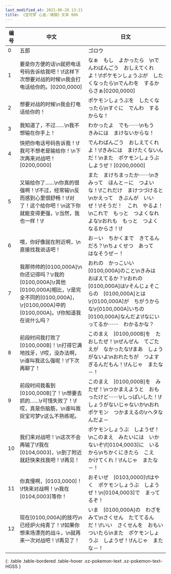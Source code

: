 ```yaml
---
last_modified_at: 2021-06-28 13:21
title: 《宝可梦 心金／魂银》文本 666
---
```

| 编号 | 中文 | 日文 |
| ---- | ---- | ---- |
| 0 | 五郎 | ゴロウ |
| 1 | 要是你方便的话\n就把电话号码告诉给我吧！\f这样下次想要对战的时候\n我会打电话给你的。[0200,0000] | なぁ　もし　よかったら　\nでんわばんごう　おしえてくれよ！\fポケモンしょうぶが　したくなったら\nでんわを　するからさぁ[0200,0000] |
| 2 | 想要对战的时候\n我会打电话给你的！ | ポケモンしょうぶを　したくなったら\nすぐに　でんわ　するからな！ |
| 3 | 我知道了，不过……\n我不想输在你手上！ | わかったよ　でも⋯⋯\nもう　きみには　まけないからな！ |
| 4 | 快把你电话号码告诉我！\f我可不想老是输给你！\n下次再来对战吧！[0200,0000] | でんわばんごう　おしえてくれよ！\fきみには　まけたくないんだ！\nまた　ポケモンしょうぶ　しようぜ！[0200,0000] |
| 5 | 又输给你了……\n你真的很强啊！\f不过，经常输\n反而感到心里很舒畅！\f对了！这个给你吧！\n这下你就能变得更强，\r当然，我也一样！\f | また　まけちまったか⋯⋯\nきみって　ほんと－に　つよいな！\fこれだけ　まけつづけると\nかえって　きぶんが　いいぜ！\fそうだ！　これ　やるよ！\nこれで　もっと　つよくなれよな\rおれも　もっと　つよくなるからさ！\f |
| 6 | 喂，你好像就在附近啊，\n直接找我说话吧！ | お－い　ちかくまで　きてるんだろ？\nちょくせつ　あって　はなそうぜ－！ |
| 7 | 我那帅帅的[0100,000A]\n你还记得吗？\r我的[0100,000A]\r其他[0100,000A]相比，\r是完全不同的[0100,000A]，\r[0100,000A]中的[0100,000A]。\f你知道我在说什么吗？ | おれの　かっこいい　[0100,000A]のこと\nきみは　おぼえてるか？\rおれの　[0100,000A]は\rそんじょそこらの　[0100,000A]とは\r[0100,000A]が　ちがうからな\r[0100,000A]いちの　[0100,000A]なんだよ\fなにいってるか⋯⋯　わかるかな？ |
| 8 | 前段时间我打败了[0100,000B]！\n打得它满地找牙，\f哎，没办法啊，\n谁叫我这么强呢！\f下次再聊了！ | このまえ　[0100,000B]を　たおしたぜ！\nぜんぜん　てごたえが　なかったな\fまあ　しょうがないよ\nおれたちが　つよすぎるんだもん！\fんじゃ　またな－！ |
| 9 | 前段时间我看到[0100,000B]了！\n想要去抓的……\r可惜失败了！\f哎，真是伤脑筋，\n谁叫我捉宝可梦\r这么不熟练呢。 | このまえ　[0100,000B]を　みたぜ！\nつかまえようと　おもったけど⋯⋯\rしっぱいした！\fしょうがないじゃないか\nおれ　ポケモン　つかまえるの\rヘタなんだよ－ |
| 10 | 我们来对战吧！\n这次不会再输了\f我在[0104,0003]，\n到了附近就赶快来找我吧！\f再见！ | ポケモンしょうぶ　しようぜ！\nこのまえ　みたいには　いかないぞ\f[0104,0003]に　いるから\nちかくにきたら　こえ　かけてくれ！\fんじゃ　またな－！ |
| 11 | 你真慢啊，[0103,0000]！\f快来对战啊！\n我在[0104,0003]等你！ | おそいぜ　[0103,0000]\fはやく　ポケモンしょうぶ　しようぜ！\n[0104,0003]で　まってるぞ！ |
| 12 | 现在[0100,000A]的技巧\n已经炉火纯青了！\f如果你想来场漂亮的战斗，\n就再来一次对战吧！\f再见了！ | いま　[0100,000A]の　わざを　みて\nさくせん　たててるんだ！\fいい　さくせんを　おもいついたら\nまた　ポケモンしょうぶ　しようぜ！\fんじゃ　またな－！ |
{: .table .table-bordered .table-hover .xz-pokemon-text .xz-pokemon-text-HGSS }